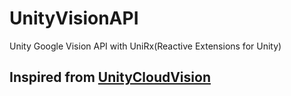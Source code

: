 # UnityVisionAPI
Unity Google Vision API with UniRx(Reactive Extensions for Unity)
## Inspired from [UnityCloudVision](https://github.com/comoc/UnityCloudVision)
